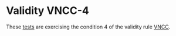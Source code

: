# Validity VNCC-4

These [tests](.) are exercising the condition 4 of the validity rule [VNCC](../vncc/Readme.md).
